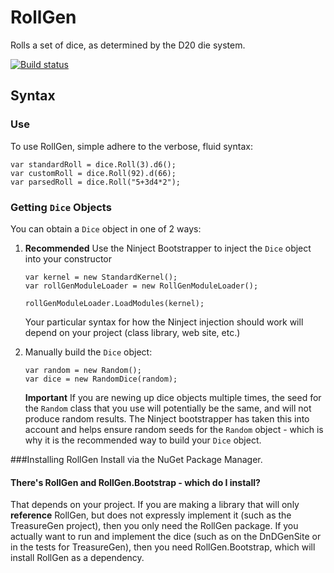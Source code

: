 # RollGen
Rolls a set of dice, as determined by the D20 die system.

[![Build status](https://ci.appveyor.com/api/projects/status/027rvoq03xg3h1qj)](https://ci.appveyor.com/project/cidthecoatrack/rollgen)

## Syntax
### Use
To use RollGen, simple adhere to the verbose, fluid syntax:

```
var standardRoll = dice.Roll(3).d6();
var customRoll = dice.Roll(92).d(66);
var parsedRoll = dice.Roll("5+3d4*2");
```

### Getting `Dice` Objects
You can obtain a `Dice` object in one of 2 ways:

1. **Recommended** Use the Ninject Bootstrapper to inject the `Dice` object into your constructor

   ```
   var kernel = new StandardKernel();
   var rollGenModuleLoader = new RollGenModuleLoader();

   rollGenModuleLoader.LoadModules(kernel);
   ```

   Your particular syntax for how the Ninject injection should work will depend on your project (class library, web site, etc.)

2. Manually build the `Dice` object:

   ```
   var random = new Random();
   var dice = new RandomDice(random);
   ```

   **Important** If you are newing up dice objects multiple times, the seed for the `Random` class that you use will potentially be the same, and will not produce random results.  The Ninject bootstrapper has taken this into account and helps ensure random seeds for the `Random` object - which is why it is the recommended way to build your `Dice` object.

###Installing RollGen
Install via the NuGet Package Manager.

#### There's RollGen and RollGen.Bootstrap - which do I install?
That depends on your project.  If you are making a library that will only **reference** RollGen, but does not expressly implement it (such as the TreasureGen project), then you only need the RollGen package.  If you actually want to run and implement the dice (such as on the DnDGenSite or in the tests for TreasureGen), then you need RollGen.Bootstrap, which will install RollGen as a dependency.
